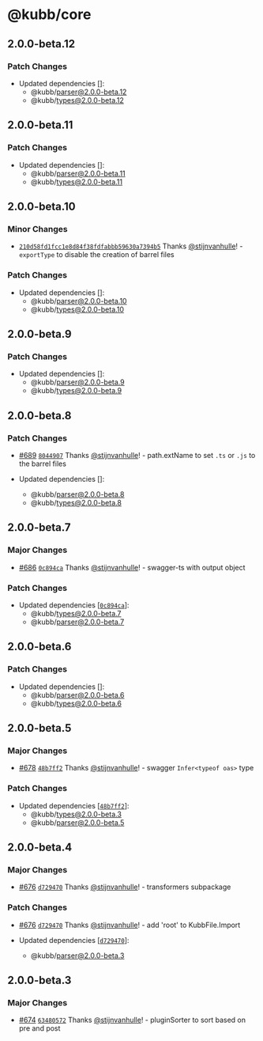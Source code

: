 # @kubb/core

## 2.0.0-beta.12

### Patch Changes

- Updated dependencies []:
  - @kubb/parser@2.0.0-beta.12
  - @kubb/types@2.0.0-beta.12

## 2.0.0-beta.11

### Patch Changes

- Updated dependencies []:
  - @kubb/parser@2.0.0-beta.11
  - @kubb/types@2.0.0-beta.11

## 2.0.0-beta.10

### Minor Changes

- [`210d58fd1fcc1e8d84f38fdfabbb59630a7394b5`](https://github.com/kubb-project/kubb/commit/210d58fd1fcc1e8d84f38fdfabbb59630a7394b5) Thanks [@stijnvanhulle](https://github.com/stijnvanhulle)! - `exportType` to disable the creation of barrel files

### Patch Changes

- Updated dependencies []:
  - @kubb/parser@2.0.0-beta.10
  - @kubb/types@2.0.0-beta.10

## 2.0.0-beta.9

### Patch Changes

- Updated dependencies []:
  - @kubb/parser@2.0.0-beta.9
  - @kubb/types@2.0.0-beta.9

## 2.0.0-beta.8

### Patch Changes

- [#689](https://github.com/kubb-project/kubb/pull/689) [`8044907`](https://github.com/kubb-project/kubb/commit/8044907f560f1e9a6120df259568b9213a4f1e4a) Thanks [@stijnvanhulle](https://github.com/stijnvanhulle)! - path.extName to set `.ts` or `.js` to the barrel files

- Updated dependencies []:
  - @kubb/parser@2.0.0-beta.8
  - @kubb/types@2.0.0-beta.8

## 2.0.0-beta.7

### Major Changes

- [#686](https://github.com/kubb-project/kubb/pull/686) [`0c894ca`](https://github.com/kubb-project/kubb/commit/0c894ca935045272a3427ed5646a83184646e354) Thanks [@stijnvanhulle](https://github.com/stijnvanhulle)! - swagger-ts with output object

### Patch Changes

- Updated dependencies [[`0c894ca`](https://github.com/kubb-project/kubb/commit/0c894ca935045272a3427ed5646a83184646e354)]:
  - @kubb/types@2.0.0-beta.7
  - @kubb/parser@2.0.0-beta.7

## 2.0.0-beta.6

### Patch Changes

- Updated dependencies []:
  - @kubb/parser@2.0.0-beta.6
  - @kubb/types@2.0.0-beta.6

## 2.0.0-beta.5

### Major Changes

- [#678](https://github.com/kubb-project/kubb/pull/678) [`48b7ff2`](https://github.com/kubb-project/kubb/commit/48b7ff246a3459bb7a9be6d430407c2538d3b2eb) Thanks [@stijnvanhulle](https://github.com/stijnvanhulle)! - swagger `Infer<typeof oas>` type

### Patch Changes

- Updated dependencies [[`48b7ff2`](https://github.com/kubb-project/kubb/commit/48b7ff246a3459bb7a9be6d430407c2538d3b2eb)]:
  - @kubb/types@2.0.0-beta.3
  - @kubb/parser@2.0.0-beta.5

## 2.0.0-beta.4

### Major Changes

- [#676](https://github.com/kubb-project/kubb/pull/676) [`d729470`](https://github.com/kubb-project/kubb/commit/d729470b74121eef6776649654921ce61b35da51) Thanks [@stijnvanhulle](https://github.com/stijnvanhulle)! - transformers subpackage

### Patch Changes

- [#676](https://github.com/kubb-project/kubb/pull/676) [`d729470`](https://github.com/kubb-project/kubb/commit/d729470b74121eef6776649654921ce61b35da51) Thanks [@stijnvanhulle](https://github.com/stijnvanhulle)! - add 'root' to KubbFile.Import

- Updated dependencies [[`d729470`](https://github.com/kubb-project/kubb/commit/d729470b74121eef6776649654921ce61b35da51)]:
  - @kubb/parser@2.0.0-beta.3

## 2.0.0-beta.3

### Major Changes

- [#674](https://github.com/kubb-project/kubb/pull/674) [`63480572`](https://github.com/kubb-project/kubb/commit/634805723409381eace8e68fd5f2eab6f737dd7a) Thanks [@stijnvanhulle](https://github.com/stijnvanhulle)! - pluginSorter to sort based on pre and post

